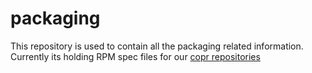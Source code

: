 # packaging

This repository is used to contain all the packaging related information. Currently its holding RPM spec files for our [copr repositories](https://copr.fedorainfracloud.org/coprs/g/cekit/cekit/)
